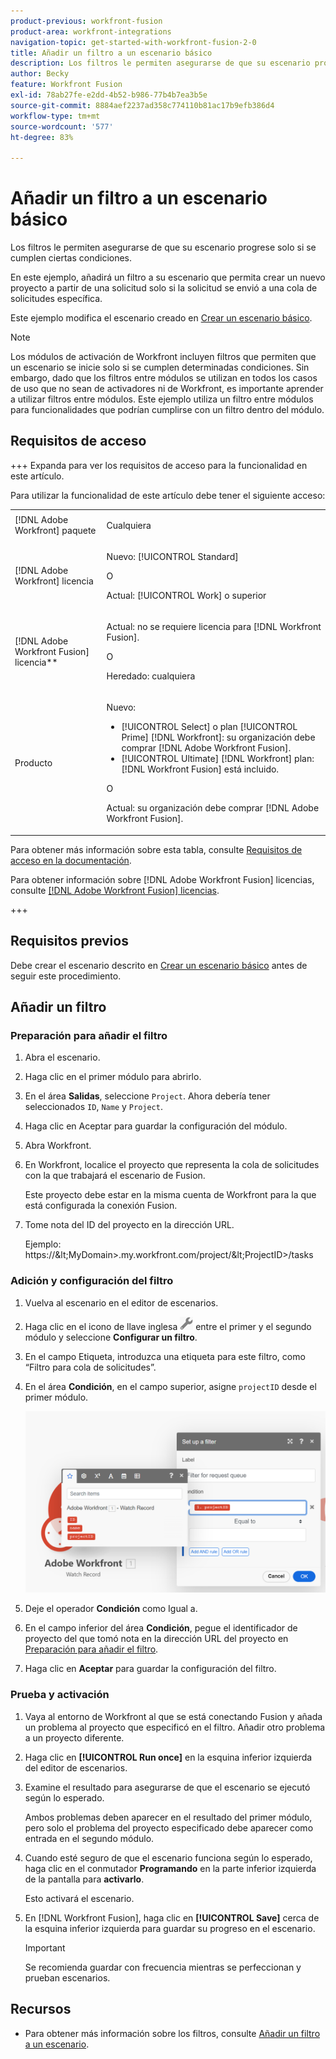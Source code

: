 ```yaml
---
product-previous: workfront-fusion
product-area: workfront-integrations
navigation-topic: get-started-with-workfront-fusion-2-0
title: Añadir un filtro a un escenario básico
description: Los filtros le permiten asegurarse de que su escenario progrese solo si se cumplen ciertas condiciones.
author: Becky
feature: Workfront Fusion
exl-id: 78ab27fe-e2dd-4b52-b986-77b4b7ea3b5e
source-git-commit: 8884aef2237ad358c774110b81ac17b9efb386d4
workflow-type: tm+mt
source-wordcount: '577'
ht-degree: 83%

---
```


# Añadir un filtro a un escenario básico

Los filtros le permiten asegurarse de que su escenario progrese solo si se cumplen ciertas condiciones.

En este ejemplo, añadirá un filtro a su escenario que permita crear un nuevo proyecto a partir de una solicitud solo si la solicitud se envió a una cola de solicitudes específica.

Este ejemplo modifica el escenario creado en [Crear un escenario básico](/help/workfront-fusion/build-practice-scenarios/create-basic-scenario.md).

>[!NOTE]
>
>Los módulos de activación de Workfront incluyen filtros que permiten que un escenario se inicie solo si se cumplen determinadas condiciones. Sin embargo, dado que los filtros entre módulos se utilizan en todos los casos de uso que no sean de activadores ni de Workfront, es importante aprender a utilizar filtros entre módulos. Este ejemplo utiliza un filtro entre módulos para funcionalidades que podrían cumplirse con un filtro dentro del módulo.

## Requisitos de acceso

+++ Expanda para ver los requisitos de acceso para la funcionalidad en este artículo.

Para utilizar la funcionalidad de este artículo debe tener el siguiente acceso:

<table style="table-layout:auto">
 <col> 
 <col> 
 <tbody> 
  <tr> 
   <td role="rowheader">[!DNL Adobe Workfront] paquete</td> 
   <td> <p>Cualquiera</p> </td> 
  </tr> 
  <tr data-mc-conditions=""> 
   <td role="rowheader">[!DNL Adobe Workfront] licencia</td> 
   <td> <p>Nuevo: [!UICONTROL Standard]</p><p>O</p><p>Actual: [!UICONTROL Work] o superior</p> </td> 
  </tr> 
  <tr> 
   <td role="rowheader">[!DNL Adobe Workfront Fusion] licencia**</td> 
   <td>
   <p>Actual: no se requiere licencia para [!DNL Workfront Fusion].</p>
   <p>O</p>
   <p>Heredado: cualquiera </p>
   </td> 
  </tr> 
  <tr> 
   <td role="rowheader">Producto</td> 
   <td>
   <p>Nuevo:</p> <ul><li>[!UICONTROL Select] o plan [!UICONTROL Prime] [!DNL Workfront]: su organización debe comprar [!DNL Adobe Workfront Fusion].</li><li>[!UICONTROL Ultimate] [!DNL Workfront] plan: [!DNL Workfront Fusion] está incluido.</li></ul>
   <p>O</p>
   <p>Actual: su organización debe comprar [!DNL Adobe Workfront Fusion].</p>
   </td> 
  </tr>
 </tbody> 
</table>

Para obtener más información sobre esta tabla, consulte [Requisitos de acceso en la documentación](/help/workfront-fusion/references/licenses-and-roles/access-level-requirements-in-documentation.md).

Para obtener información sobre [!DNL Adobe Workfront Fusion] licencias, consulte [[!DNL Adobe Workfront Fusion] licencias](/help/workfront-fusion/set-up-and-manage-workfront-fusion/licensing-operations-overview/license-automation-vs-integration.md).

+++

## Requisitos previos

Debe crear el escenario descrito en [Crear un escenario básico](/help/workfront-fusion/build-practice-scenarios/create-basic-scenario.md) antes de seguir este procedimiento.

## Añadir un filtro

### Preparación para añadir el filtro

1. Abra el escenario.
1. Haga clic en el primer módulo para abrirlo.
1. En el área **Salidas**, seleccione `Project`.
Ahora debería tener seleccionados `ID`, `Name` y `Project`.
1. Haga clic en Aceptar para guardar la configuración del módulo.
1. Abra Workfront.
1. En Workfront, localice el proyecto que representa la cola de solicitudes con la que trabajará el escenario de Fusion.

   Este proyecto debe estar en la misma cuenta de Workfront para la que está configurada la conexión Fusion.

1. Tome nota del ID del proyecto en la dirección URL.

   Ejemplo: https://\&lt;MyDomain\>.my.workfront.com/project/\&lt;ProjectID\>/tasks

### Adición y configuración del filtro

1. Vuelva al escenario en el editor de escenarios.
1. Haga clic en el icono de llave inglesa ![icono de llave inglesa](assets/wrench-icon.png) entre el primer y el segundo módulo y seleccione **Configurar un filtro**.
1. En el campo Etiqueta, introduzca una etiqueta para este filtro, como “Filtro para cola de solicitudes”.
1. En el área **Condición**, en el campo superior, asigne `projectID` desde el primer módulo.

   ![Asignar ID de proyecto](assets/map-proj-id.png)
1. Deje el operador **Condición** como Igual a.
1. En el campo inferior del área **Condición**, pegue el identificador de proyecto del que tomó nota en la dirección URL del proyecto en [Preparación para añadir el filtro](#prepare-to-add-the-filter).
1. Haga clic en **Aceptar** para guardar la configuración del filtro.

### Prueba y activación

1. Vaya al entorno de Workfront al que se está conectando Fusion y añada un problema al proyecto que especificó en el filtro. Añadir otro problema a un proyecto diferente.
1. Haga clic en **[!UICONTROL Run once]** en la esquina inferior izquierda del editor de escenarios.
1. Examine el resultado para asegurarse de que el escenario se ejecutó según lo esperado.

   Ambos problemas deben aparecer en el resultado del primer módulo, pero solo el problema del proyecto especificado debe aparecer como entrada en el segundo módulo.
1. Cuando esté seguro de que el escenario funciona según lo esperado, haga clic en el conmutador **Programando** en la parte inferior izquierda de la pantalla para **activarlo**.

   Esto activará el escenario.
1. En [!DNL Workfront Fusion], haga clic en **[!UICONTROL Save]** cerca de la esquina inferior izquierda para guardar su progreso en el escenario.

   >[!IMPORTANT]
   >
   >Se recomienda guardar con frecuencia mientras se perfeccionan y prueban escenarios.

## Recursos

* Para obtener más información sobre los filtros, consulte [Añadir un filtro a un escenario](/help/workfront-fusion/create-scenarios/add-modules/add-a-filter-to-a-scenario.md).
